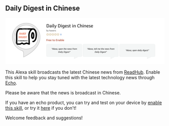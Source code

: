 
## Daily Digest in Chinese

![](/logo/skill_page.png)

This Alexa skill broadcasts the latest Chinese news from [ReadHub](https://readhub.me/). Enable this skill to help you stay tuned with the latest technology news through [Echo](https://www.amazon.com/all-new-amazon-echo-speaker-with-wifi-alexa-dark-charcoal/dp/B06XCM9LJ4).

Please be aware that the news is broadcast in Chinese.


If you have an echo product, you can try and test on your device by [enable this skill](https://www.bioconductor.org/packages/cytofkit/), or try it [here](https://echosim.io/) if you don't! 

Welcome feedback and suggestions!
